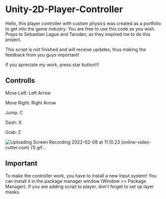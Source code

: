 # Unity-2D-Player-Controller

Hello, this player controller with custom physics was created as a portfolio to get into the game industry. You are free to use this code as you wish. Props to Sebastian Lague and Tarodev, as they inspired me to do this project.

This script is not finished and will receive updates, thus making the feedback from you guys important!

If you apreciate my work, press star button!!!

## Controlls
Move Left: Left Arrow

Move Right: Right Arrow

Jump: C

Dash: X

Grab: Z

![Uploading Screen Recording 2022-02-08 at 11.10.23 (online-video-cutter.com) (1).gif…]()

## Important
To make the controller work, you have to install a new Input system! You can install it in the package manager window (Window >> Package Manager).
If you are adding script to player, don't forget to set up layer masks.
